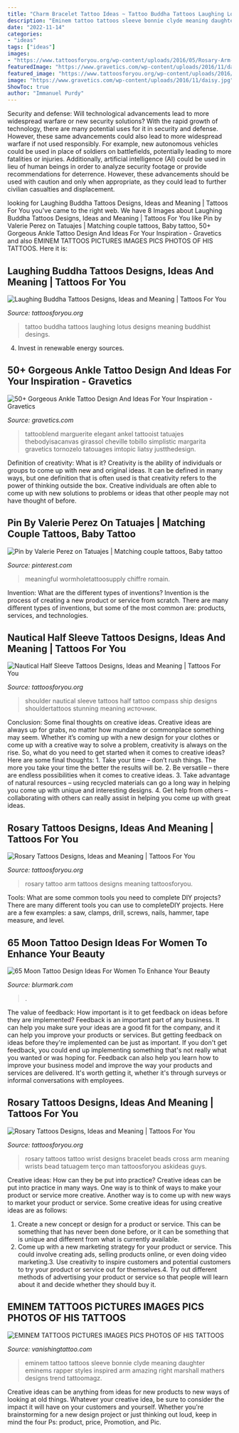 ```yaml
---
title: "Charm Bracelet Tattoo Ideas ~ Tattoo Buddha Tattoos Laughing Lotus Designs Meaning Buddhist Desings"
description: "Eminem tattoo tattoos sleeve bonnie clyde meaning daughter eminems rapper styles inspired arm amazing right marshall mathers designs trend tattoomagz"
date: "2022-11-14"
categories:
- "ideas"
tags: ["ideas"]
images:
- "https://www.tattoosforyou.org/wp-content/uploads/2016/05/Rosary-Arm-Tattoo.jpg"
featuredImage: "https://www.gravetics.com/wp-content/uploads/2016/11/daisy.jpg"
featured_image: "https://www.tattoosforyou.org/wp-content/uploads/2016/02/Laughing-Buddha-Tattoos.jpg"
image: "https://www.gravetics.com/wp-content/uploads/2016/11/daisy.jpg"
ShowToc: true
author: "Immanuel Purdy"
---
```



Security and defense: Will technological advancements lead to more widespread warfare or new security solutions?
With the rapid growth of technology, there are many potential uses for it in security and defense. However, these same advancements could also lead to more widespread warfare if not used responsibly. For example, new autonomous vehicles could be used in place of soldiers on battlefields, potentially leading to more fatalities or injuries. Additionally, artificial intelligence (AI) could be used in lieu of human beings in order to analyze security footage or provide recommendations for deterrence. However, these advancements should be used with caution and only when appropriate, as they could lead to further civilian casualties and displacement.

	

		
looking for Laughing Buddha Tattoos Designs, Ideas and Meaning | Tattoos For You you've came to the right web. We have 8 Images about Laughing Buddha Tattoos Designs, Ideas and Meaning | Tattoos For You like Pin by Valerie Perez on Tatuajes | Matching couple tattoos, Baby tattoo, 50+ Gorgeous Ankle Tattoo Design And Ideas For Your Inspiration - Gravetics and also EMINEM TATTOOS PICTURES IMAGES PICS PHOTOS OF HIS TATTOOS. Here it is:
		
    
## Laughing Buddha Tattoos Designs, Ideas And Meaning | Tattoos For You

<img loading=lazy src="https://www.tattoosforyou.org/wp-content/uploads/2016/02/Laughing-Buddha-Tattoos.jpg" onerror="this.onerror=null;this.src='https://tse1.mm.bing.net/th?id=OIP.omnE4g7GbjxmX8CR2RP5lAHaJ4&amp;pid=15.1';" alt="Laughing Buddha Tattoos Designs, Ideas and Meaning | Tattoos For You">

_Source: tattoosforyou.org_

>tattoo buddha tattoos laughing lotus designs meaning buddhist desings. 

	

4. Invest in renewable energy sources. 

    
## 50+ Gorgeous Ankle Tattoo Design And Ideas For Your Inspiration - Gravetics

<img loading=lazy src="https://www.gravetics.com/wp-content/uploads/2016/11/daisy.jpg" onerror="this.onerror=null;this.src='https://tse4.mm.bing.net/th?id=OIP.nqoBUGVIaWz-Yd5KAB8fFgHaHa&amp;pid=15.1';" alt="50+ Gorgeous Ankle Tattoo Design And Ideas For Your Inspiration - Gravetics">

_Source: gravetics.com_

>tattooblend marguerite elegant ankel tattooist tatuajes thebodyisacanvas girassol cheville tobillo simplistic margarita gravetics tornozelo tatouages imtopic liatsy justthedesign. 

	

Definition of creativity: What is it?
Creativity is the ability of individuals or groups to come up with new and original ideas. It can be defined in many ways, but one definition that is often used is that creativity refers to the power of thinking outside the box. Creative individuals are often able to come up with new solutions to problems or ideas that other people may not have thought of before.

    
## Pin By Valerie Perez On Tatuajes | Matching Couple Tattoos, Baby Tattoo

<img loading=lazy src="https://i.pinimg.com/736x/cf/94/75/cf9475964bc8a8ba77906c0888c35e54.jpg" onerror="this.onerror=null;this.src='https://tse4.mm.bing.net/th?id=OIP.XCZDN5PRNE0wHRP_OpLvQAHaJ4&amp;pid=15.1';" alt="Pin by Valerie Perez on Tatuajes | Matching couple tattoos, Baby tattoo">

_Source: pinterest.com_

>meaningful wormholetattoosupply chiffre romain. 

	

Invention: What are the different types of inventions?
Invention is the process of creating a new product or service from scratch. There are many different types of inventions, but some of the most common are: products, services, and technologies.

    
## Nautical Half Sleeve Tattoos Designs, Ideas And Meaning | Tattoos For You

<img loading=lazy src="https://www.tattoosforyou.org/wp-content/uploads/2017/05/Nautical-Half-Sleeve-Tattoos-Pictures.jpg" onerror="this.onerror=null;this.src='https://tse4.mm.bing.net/th?id=OIP.4Ws70eKTS6WDQxSXnvrTtgHaJ3&amp;pid=15.1';" alt="Nautical Half Sleeve Tattoos Designs, Ideas and Meaning | Tattoos For You">

_Source: tattoosforyou.org_

>shoulder nautical sleeve tattoos half tattoo compass ship designs shouldertattoos stunning meaning источник. 

	

Conclusion: Some final thoughts on creative ideas.
Creative ideas are always up for grabs, no matter how mundane or commonplace something may seem. Whether it’s coming up with a new design for your clothes or come up with a creative way to solve a problem, creativity is always on the rise. So, what do you need to get started when it comes to creative ideas? Here are some final thoughts: 1. Take your time – don’t rush things. The more you take your time the better the results will be. 2. Be versatile – there are endless possibilities when it comes to creative ideas. 3. Take advantage of natural resources – using recycled materials can go a long way in helping you come up with unique and interesting designs. 4. Get help from others – collaborating with others can really assist in helping you come up with great ideas. 
    
## Rosary Tattoos Designs, Ideas And Meaning | Tattoos For You

<img loading=lazy src="https://www.tattoosforyou.org/wp-content/uploads/2016/05/Rosary-Arm-Tattoo.jpg" onerror="this.onerror=null;this.src='https://tse1.mm.bing.net/th?id=OIP.N4qpb8CshdgVZAf1suM0IgHaMU&amp;pid=15.1';" alt="Rosary Tattoos Designs, Ideas and Meaning | Tattoos For You">

_Source: tattoosforyou.org_

>rosary tattoo arm tattoos designs meaning tattoosforyou. 

	

Tools: What are some common tools you need to complete DIY projects?
There are many different tools you can use to completeDIY projects. Here are a few examples: a saw, clamps, drill, screws, nails, hammer, tape measure, and level.

    
## 65 Moon Tattoo Design Ideas For Women To Enhance Your Beauty

<img loading=lazy src="https://www.blurmark.com/wp-content/uploads/2017/03/Lace-Moon-Tattoo.jpg" onerror="this.onerror=null;this.src='https://tse2.mm.bing.net/th?id=OIP.lmk2PD66TnL-OaWsn_L_YAHaKG&amp;pid=15.1';" alt="65 Moon Tattoo Design Ideas For Women To Enhance Your Beauty">

_Source: blurmark.com_

>. 

	

The value of feedback: How important is it to get feedback on ideas before they are implemented?
Feedback is an important part of any business. It can help you make sure your ideas are a good fit for the company, and it can help you improve your products or services. But getting feedback on ideas before they're implemented can be just as important. If you don't get feedback, you could end up implementing something that's not really what you wanted or was hoping for. Feedback can also help you learn how to improve your business model and improve the way your products and services are delivered. It's worth getting it, whether it's through surveys or informal conversations with employees.

    
## Rosary Tattoos Designs, Ideas And Meaning | Tattoos For You

<img loading=lazy src="https://www.tattoosforyou.org/wp-content/uploads/2016/05/Rosary-Wrist-Tattoos.jpg" onerror="this.onerror=null;this.src='https://tse4.mm.bing.net/th?id=OIP.b0M1JZI3UEC4oJQGL3KYhgHaLF&amp;pid=15.1';" alt="Rosary Tattoos Designs, Ideas and Meaning | Tattoos For You">

_Source: tattoosforyou.org_

>rosary tattoos tattoo wrist designs bracelet beads cross arm meaning wrists bead tatuagem terço man tattoosforyou askideas guys. 

	

Creative ideas: How can they be put into practice?
Creative ideas can be put into practice in many ways. One way is to think of ways to make your product or service more creative. Another way is to come up with new ways to market your product or service. Some creative ideas for using creative ideas are as follows:
1. Create a new concept or design for a product or service. This can be something that has never been done before, or it can be something that is unique and different from what is currently available.
2. Come up with a new marketing strategy for your product or service. This could involve creating ads, selling products online, or even doing video marketing.3. Use creativity to inspire customers and potential customers to try your product or service out for themselves.4. Try out different methods of advertising your product or service so that people will learn about it and decide whether they should buy it.

    
## EMINEM TATTOOS PICTURES IMAGES PICS PHOTOS OF HIS TATTOOS

<img loading=lazy src="http://www.vanishingtattoo.com/tattoo/images/celeb-eminem/eminem_large/eminem_006.jpg" onerror="this.onerror=null;this.src='https://tse1.mm.bing.net/th?id=OIP.plgtLO9HoRhW6atjaqkfrgHaLE&amp;pid=15.1';" alt="EMINEM TATTOOS PICTURES IMAGES PICS PHOTOS OF HIS TATTOOS">

_Source: vanishingtattoo.com_

>eminem tattoo tattoos sleeve bonnie clyde meaning daughter eminems rapper styles inspired arm amazing right marshall mathers designs trend tattoomagz. 

	

Creative ideas can be anything from ideas for new products to new ways of looking at old things. Whatever your creative idea, be sure to consider the impact it will have on your customers and yourself. Whether you're brainstorming for a new design project or just thinking out loud, keep in mind the four Ps: product, price, Promotion, and Pic.

